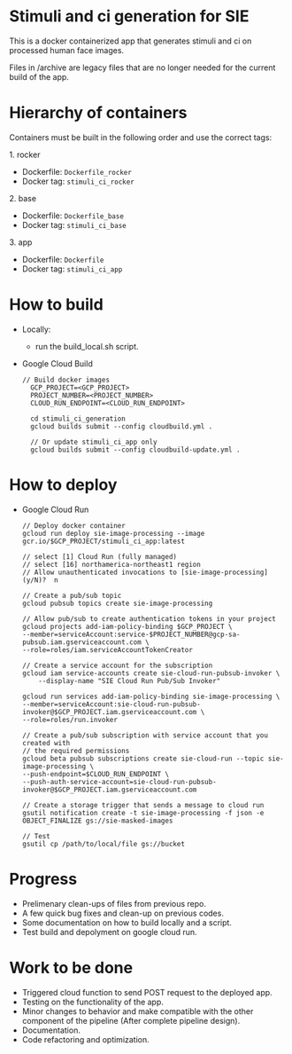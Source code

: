 # Stimuli and ci generation for SIE

This is a docker containerized app that generates stimuli and ci on processed human face images.

Files in /archive are legacy files that are no longer needed for the current build of the app.

# Hierarchy of containers
Containers must be built in the following order and use the correct tags:

1\. rocker
- Dockerfile: `Dockerfile_rocker`
- Docker tag: `stimuli_ci_rocker`

2\. base
- Dockerfile: `Dockerfile_base`
- Docker tag: `stimuli_ci_base`

3\. app
- Dockerfile: `Dockerfile`
- Docker tag: `stimuli_ci_app`

# How to build
- Locally: 
  - run the build_local.sh script.

- Google Cloud Build
  ```
  // Build docker images
    GCP_PROJECT=<GCP_PROJECT>
    PROJECT_NUMBER=<PROJECT_NUMBER>
    CLOUD_RUN_ENDPOINT=<CLOUD_RUN_ENDPOINT>

    cd stimuli_ci_generation
    gcloud builds submit --config cloudbuild.yml .

    // Or update stimuli_ci_app only
    gcloud builds submit --config cloudbuild-update.yml .

  ```

# How to deploy
- Google Cloud Run
    ```
    // Deploy docker container
    gcloud run deploy sie-image-processing --image gcr.io/$GCP_PROJECT/stimuli_ci_app:latest

    // select [1] Cloud Run (fully managed)
    // select [16] northamerica-northeast1 region
    // Allow unauthenticated invocations to [sie-image-processing] (y/N)?  n

    // Create a pub/sub topic
    gcloud pubsub topics create sie-image-processing

    // Allow pub/sub to create authentication tokens in your project
    gcloud projects add-iam-policy-binding $GCP_PROJECT \
    --member=serviceAccount:service-$PROJECT_NUMBER@gcp-sa-pubsub.iam.gserviceaccount.com \
    --role=roles/iam.serviceAccountTokenCreator

    // Create a service account for the subscription
    gcloud iam service-accounts create sie-cloud-run-pubsub-invoker \
        --display-name "SIE Cloud Run Pub/Sub Invoker"

    gcloud run services add-iam-policy-binding sie-image-processing \
    --member=serviceAccount:sie-cloud-run-pubsub-invoker@$GCP_PROJECT.iam.gserviceaccount.com \
    --role=roles/run.invoker
   
    // Create a pub/sub subscription with service account that you created with
    // the required permissions
    gcloud beta pubsub subscriptions create sie-cloud-run --topic sie-image-processing \
    --push-endpoint=$CLOUD_RUN_ENDPOINT \
    --push-auth-service-account=sie-cloud-run-pubsub-invoker@$GCP_PROJECT.iam.gserviceaccount.com

    // Create a storage trigger that sends a message to cloud run
    gsutil notification create -t sie-image-processing -f json -e OBJECT_FINALIZE gs://sie-masked-images

    // Test
    gsutil cp /path/to/local/file gs://bucket
    ```



# Progress
 - Prelimenary clean-ups of files from previous repo.
 - A few quick bug fixes and clean-up on previous codes.
 - Some documentation on how to build locally and a script.
 - Test build and depolyment on google cloud run.

# Work to be done
* Triggered cloud function to send POST request to the deployed app.
* Testing on the functionality of the app.
* Minor changes to behavior and make compatible with the other component of the pipeline (After complete pipeline design).
* Documentation.
* Code refactoring and optimization.